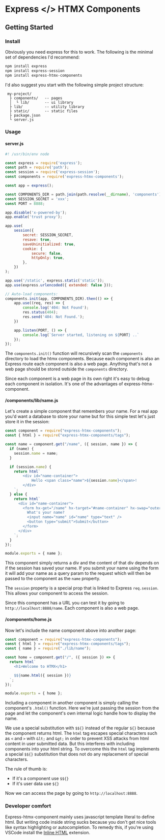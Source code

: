 # Express </> HTMX Components

## Getting Started

### Install

Obviously you need express for this to work. The following is the minimal set
of dependencies I'd recommend:

```sh
npm install express
npm install express-session
npm install express-htmx-components
```

I'd also suggest you start with the following simple project structure:

```text
 my-project/
  ├ components/   -- pages
  │  └ lib/       -- ui library
  ├ lib/          -- utility library
  ├ static/       -- static files
  ├ package.json
  └ server.js
```

### Usage

#### server.js

```js
#! /usr/bin/env node

const express = require('express');
const path = require('path');
const session = require('express-session');
const components = require('express-htmx-components');

const app = express();

const COMPONENTS_DIR = path.join(path.resolve(__dirname), 'components');
const SESSION_SECRET = 'xxx';
const PORT = 8888;

app.disable('x-powered-by');
app.enable('trust proxy');

app.use(
    session({
        secret: SESSION_SECRET,
        resave: true,
        saveUninitialized: true,
        cookie: {
            secure: false,
            httpOnly: true,
        },
    })
);

app.use('/static', express.static('static'));
app.use(express.urlencoded({ extended: false }));

// Auto-load components:
components.init(app, COMPONENTS_DIR).then(() => {
    app.use((req, res) => {
        console.log('404: Not Found');
        res.status(404);
        res.send('404: Not Found.');
    })

    app.listen(PORT, () => {
        console.log(`Server started, listening on ${PORT} ..`
    });
});
```

The `components.init()` function will recursively scan the `components`
directory to load the htmx components. Because each component is also an Express
route each component is also a web page. Anything that's not a web page should
be stored outside the `components` directory.

Since each component is a web page in its own right it's easy to debug each
component in isolation. It's one of the advantages of express-htmx-component.

#### /components/lib/name.js

Let's create a simple component that remembers your name. For a real app you'd
want a database to store your name but for this simple test let's just store
it in the session:

```js
const component = require("express-htmx-components");
const { html } = require("express-htmx-components/tags");

const name = component.get("/name", ({ session, name }) => {
  if (name) {
    session.name = name;
  }

  if (session.name) {
    return html`
        <div id="name-container">
            Hello <span class="name">${session.name}</span>!
        </div>
    `;
  } else {
    return html`
      <div id="name-container">
        <form hx-get="/name" hx-target="#name-container" hx-swap="outerHTML">
          What's your name?
          <input name="name" id="name" type="text" />
          <button type="submit">Submit</button>
        </form>
      </div>
    `;
  }
});

module.exports = { name };
```

This component simply returns a div and the content of that div depends on if
the session has saved your name. If you submit your name using the form it will
add your name as a query param to the request which will then be passed to the
component as the `name` property.

The `session` property is a special prop that is linked to Express
`req.session`. This allows your component to access the session.

Since this component has a URL you can test it by going to
`http://localhost:8888/name`. Each component is also a web page.

#### /components/home.js

Now let's include the name component above into another page:

```js
const component = require("express-htmx-components");
const { html } = require("express-htmx-components/tags");
const { name } = require("./lib/name");

const home = component.get("/", ({ session }) => {
  return html`
    <h1>Welcome to HTMX</h1>

    $${name.html({ session })}
  `;
});

module.exports = { home };
```

Including a component in another component is simply calling the component's
`.html()` function. Here we're just passing the session from the page and
let the component's own internal logic handle how to display the name.

We use a special substitution with `$${}` instead of the regular `${}` because
the component returns html. The `html` tag escapes special characters such as
`<` and `>` with `&lt;` and `&gt;` in order to prevent XSS attacks from html
content in user submitted data. But this interferes with including components
into your html string. To overcome this the `html` tag implements a special
`$${}` substitution that does not do any replacement of special characters.

The rule of thumb is:

- If it's a component use `$${}`
- If it's user data use `${}`

Now we can access the page by going to `http://localhost:8888`.

### Developer comfort

Express-htmx-component mainly uses javascript template literal to define html.
But writing code inside string sucks because you don't get nice tools like
syntax highlighting or autocompletion. To remedy this, if you're using VSCode
install the
[Inline HTML](https://marketplace.visualstudio.com/items?itemName=pushqrdx.inline-html)
extension.
